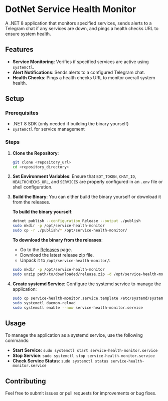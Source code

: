 # DotNet Service Health Monitor

A .NET 8 application that monitors specified services, sends alerts to a Telegram chat if any services are down, and pings a health checks URL to ensure system health.

## Features
- **Service Monitoring**: Verifies if specified services are active using `systemctl`.
- **Alert Notifications**: Sends alerts to a configured Telegram chat.
- **Health Checks**: Pings a health checks URL to monitor overall system health.

## Setup

### Prerequisites
- .NET 8 SDK (only needed if building the binary yourself)
- `systemctl` for service management

### Steps

1. **Clone the Repository**:
    ```bash
    git clone <repository_url>
    cd <repository_directory>
    ```

2. **Set Environment Variables**:
    Ensure that `BOT_TOKEN`, `CHAT_ID`, `HEALTHCHECKS_URL`, and `SERVICES` are properly configured in an `.env` file or shell configuration.

3. **Build the Binary**:
    You can either build the binary yourself or download it from the releases.

    **To build the binary yourself**:
    ```bash
    dotnet publish --configuration Release --output ./publish
    sudo mkdir -p /opt/service-health-monitor
    sudo cp -r ./publish/* /opt/service-health-monitor/
    ```

    **To download the binary from the releases**:
    - Go to the [Releases](https://github.com/<your-repo>/releases) page.
    - Download the latest release zip file.
    - Unpack it to `/opt/service-health-monitor/`:
    ```bash
    sudo mkdir -p /opt/service-health-monitor
    sudo unzip path/to/downloaded/release.zip -d /opt/service-health-monitor/
    ```

4. **Create systemd Service**:
    Configure the systemd service to manage the application:
    ```bash
    sudo cp service-health-monitor.service.template /etc/systemd/system/service-health-monitor.service
    sudo systemctl daemon-reload
    sudo systemctl enable --now service-health-monitor.service
    ```

## Usage

To manage the application as a systemd service, use the following commands:
- **Start Service**: `sudo systemctl start service-health-monitor.service`
- **Stop Service**: `sudo systemctl stop service-health-monitor.service`
- **Check Service Status**: `sudo systemctl status service-health-monitor.service`

## Contributing
Feel free to submit issues or pull requests for improvements or bug fixes.
